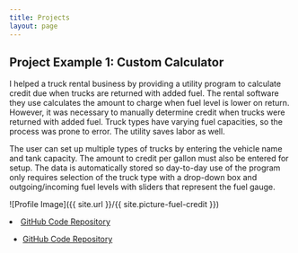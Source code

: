 ```yaml
---
title: Projects
layout: page
---
```


<h2></h2>
<h2></h2>
<h2>Project Example 1: Custom Calculator</h2>

<p>I helped a truck rental business by providing a utility program to calculate credit due when trucks are returned with added fuel. The rental software they use calculates the amount to charge when fuel level is lower on return. However, it was necessary to manually determine credit when trucks were returned with added fuel. Truck types have varying fuel capacities, so the process was prone to error. The utility saves labor as well.</p>

<p>The user can set up multiple types of trucks by entering the vehicle name and tank capacity. The amount to credit per gallon must also be entered for setup. The data is automatically stored so day-to-day use of the program only requires selection of the truck type with a drop-down box and outgoing/incoming fuel levels with sliders that represent the fuel gauge.</p>

![Profile Image]({{ site.url }}/{{ site.picture-fuel-credit }})

<li><a href="https://github.com/jnwillits/my-coding-projects/blob/tic-tac-toe/fuel-credit.py">GitHub Code Repository</a></li>

<ul>
	<li><a href="https://github.com/">GitHub Code Repository</a></li>
</ul>
